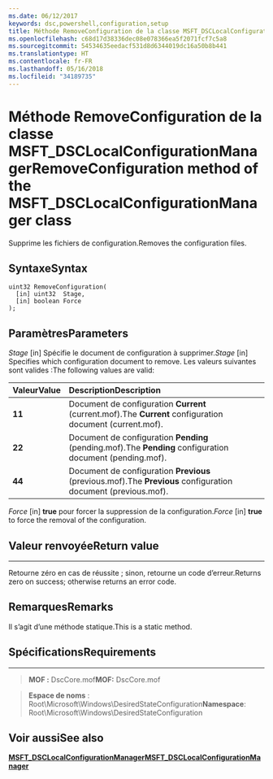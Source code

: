 ```yaml
---
ms.date: 06/12/2017
keywords: dsc,powershell,configuration,setup
title: Méthode RemoveConfiguration de la classe MSFT_DSCLocalConfigurationManager
ms.openlocfilehash: c68d17d38336dec08e078366ea5f2071fcf7c5a8
ms.sourcegitcommit: 54534635eedacf531d8d6344019dc16a50b8b441
ms.translationtype: HT
ms.contentlocale: fr-FR
ms.lasthandoff: 05/16/2018
ms.locfileid: "34189735"
---
```

# <a name="removeconfiguration-method-of-the-msftdsclocalconfigurationmanager-class"></a><span data-ttu-id="c5882-103">Méthode RemoveConfiguration de la classe MSFT_DSCLocalConfigurationManager</span><span class="sxs-lookup"><span data-stu-id="c5882-103">RemoveConfiguration method of the MSFT_DSCLocalConfigurationManager class</span></span>

<span data-ttu-id="c5882-104">Supprime les fichiers de configuration.</span><span class="sxs-lookup"><span data-stu-id="c5882-104">Removes the configuration files.</span></span>

<a name="syntax"></a><span data-ttu-id="c5882-105">Syntaxe</span><span class="sxs-lookup"><span data-stu-id="c5882-105">Syntax</span></span>
------

```mof
uint32 RemoveConfiguration(
  [in] uint32  Stage,
  [in] boolean Force
);
```

<a name="parameters"></a><span data-ttu-id="c5882-106">Paramètres</span><span class="sxs-lookup"><span data-stu-id="c5882-106">Parameters</span></span>
----------

<span data-ttu-id="c5882-107">*Stage* \[in\] Spécifie le document de configuration à supprimer.</span><span class="sxs-lookup"><span data-stu-id="c5882-107">*Stage* \[in\] Specifies which configuration document to remove.</span></span> <span data-ttu-id="c5882-108">Les valeurs suivantes sont valides :</span><span class="sxs-lookup"><span data-stu-id="c5882-108">The following values are valid:</span></span>

|<span data-ttu-id="c5882-109">Valeur</span><span class="sxs-lookup"><span data-stu-id="c5882-109">Value</span></span> |<span data-ttu-id="c5882-110">Description</span><span class="sxs-lookup"><span data-stu-id="c5882-110">Description</span></span> |
|:--- |:---|
|<span data-ttu-id="c5882-111">**1**</span><span class="sxs-lookup"><span data-stu-id="c5882-111">**1**</span></span> | <span data-ttu-id="c5882-112">Document de configuration **Current** (current.mof).</span><span class="sxs-lookup"><span data-stu-id="c5882-112">The **Current** configuration document (current.mof).</span></span> |
|<span data-ttu-id="c5882-113">**2**</span><span class="sxs-lookup"><span data-stu-id="c5882-113">**2**</span></span> | <span data-ttu-id="c5882-114">Document de configuration **Pending** (pending.mof).</span><span class="sxs-lookup"><span data-stu-id="c5882-114">The **Pending** configuration document (pending.mof).</span></span>  |
|<span data-ttu-id="c5882-115">**4**</span><span class="sxs-lookup"><span data-stu-id="c5882-115">**4**</span></span> | <span data-ttu-id="c5882-116">Document de configuration **Previous** (previous.mof).</span><span class="sxs-lookup"><span data-stu-id="c5882-116">The **Previous** configuration document (previous.mof).</span></span> |

<span data-ttu-id="c5882-117">*Force* \[in\] **true** pour forcer la suppression de la configuration.</span><span class="sxs-lookup"><span data-stu-id="c5882-117">*Force* \[in\] **true** to force the removal of the configuration.</span></span>

## <a name="return-value"></a><span data-ttu-id="c5882-118">Valeur renvoyée</span><span class="sxs-lookup"><span data-stu-id="c5882-118">Return value</span></span>
------------

<span data-ttu-id="c5882-119">Retourne zéro en cas de réussite ; sinon, retourne un code d’erreur.</span><span class="sxs-lookup"><span data-stu-id="c5882-119">Returns zero on success; otherwise returns an error code.</span></span>

## <a name="remarks"></a><span data-ttu-id="c5882-120">Remarques</span><span class="sxs-lookup"><span data-stu-id="c5882-120">Remarks</span></span>

<span data-ttu-id="c5882-121">Il s’agit d’une méthode statique.</span><span class="sxs-lookup"><span data-stu-id="c5882-121">This is a static method.</span></span>

## <a name="requirements"></a><span data-ttu-id="c5882-122">Spécifications</span><span class="sxs-lookup"><span data-stu-id="c5882-122">Requirements</span></span>
------------
><span data-ttu-id="c5882-123">**MOF :** DscCore.mof</span><span class="sxs-lookup"><span data-stu-id="c5882-123">**MOF:** DscCore.mof</span></span>

><span data-ttu-id="c5882-124">**Espace de noms** : Root\Microsoft\Windows\DesiredStateConfiguration</span><span class="sxs-lookup"><span data-stu-id="c5882-124">**Namespace**: Root\Microsoft\Windows\DesiredStateConfiguration</span></span>


## <a name="see-also"></a><span data-ttu-id="c5882-125">Voir aussi</span><span class="sxs-lookup"><span data-stu-id="c5882-125">See also</span></span>


[<span data-ttu-id="c5882-126">**MSFT_DSCLocalConfigurationManager**</span><span class="sxs-lookup"><span data-stu-id="c5882-126">**MSFT_DSCLocalConfigurationManager**</span></span>](msft-dsclocalconfigurationmanager.md)